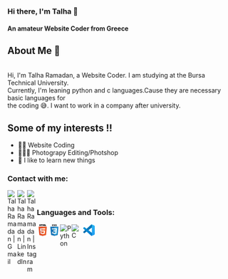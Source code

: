 <h3 align="left"> Hi there, I'm Talha 👋</h3>
<h4 align="left">An amateur Website Coder from Greece</h4>

## About Me 📝
<br> Hi, I'm Talha Ramadan, a Website Coder. I am studying at the Bursa Technical University.</br>
 Currently, I'm leaning python and c languages.Cause they are necessary basic languages for</br>
 the coding 😅. I want to work in a company after university.

## Some of my interests !!

- 👨‍💻 Website Coding
- 👨🏻‍🎨 Photograpy Editing/Photshop
- 🌱 I like to learn new things

### Contact with me:

<a href="mailto:talharamadan02@gmail.com"><img align="left" alt="Talha Ramadan | Gmail" width="22px" src="[https://cdn.jsdelivr.net/npm/simple-icons@3.13.0/icons/gmail.svg](https://icons8.com/icon/P7UIlhbpWzZm/gmail)" /></a>
[<img align="left" alt="Talha Ramadan | LinkedIn" width="22px" src="https://cdn.jsdelivr.net/npm/simple-icons@v3/icons/linkedin.svg" />][linkedin]
[<img align="left" alt="Talha Ramadan | Instagram" width="22px" src="https://cdn.jsdelivr.net/npm/simple-icons@v3/icons/instagram.svg" />][instagram]

<br>

### Languages and Tools:

<img align="left" alt="HTML5" width="26px" src="https://raw.githubusercontent.com/github/explore/80688e429a7d4ef2fca1e82350fe8e3517d3494d/topics/html/html.png" />
<img align="left" alt="CSS3" width="26px" src="https://raw.githubusercontent.com/github/explore/80688e429a7d4ef2fca1e82350fe8e3517d3494d/topics/css/css.png" />
<img align="left" alt="Python" width="26px" src="https://cdn3.iconfinder.com/data/icons/logos-and-brands-adobe/512/267_Python-512.png" />
<img align="left" alt="C" width="26px" src="https://cdn.iconscout.com/icon/free/png-512/c-programming-569564.png" />
<img align="left" alt="Visual Studio Code" width="26px" src="https://raw.githubusercontent.com/github/explore/80688e429a7d4ef2fca1e82350fe8e3517d3494d/topics/visual-studio-code/visual-studio-code.png" />


<br>

[instagram]: https://instagram.com/talha___ra
[linkedin]: https://linkedin.com/in/talha-ramadan-17910b1ba/
